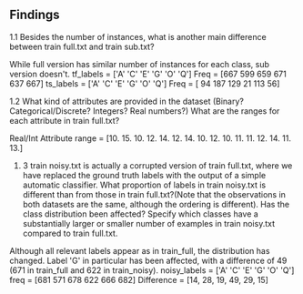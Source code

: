 ## Findings

1.1 Besides the number of instances, what is another main difference between train full.txt and train sub.txt?

While full version has similar number of instances for each class, sub version doesn't.
tf_labels = ['A' 'C' 'E' 'G' 'O' 'Q'] 
Freq =      [667 599 659 671 637 667]
ts_labels = ['A' 'C' 'E' 'G' 'O' 'Q']
Freq =      [ 94 187 129  21 113  56]

1.2 What kind of attributes are provided in the dataset (Binary? Categorical/Discrete? Integers? Real numbers?) What are the ranges for each attribute in train full.txt?

Real/Int
Attribute range = [10. 15. 10. 12. 14. 12. 14. 10. 12. 10. 11. 11. 12. 14. 11. 13.]

1. 3 train noisy.txt is actually a corrupted version of train full.txt, where we have replaced the ground truth labels with the output of a simple automatic classifier. What proportion of labels in train noisy.txt is different than from those in train full.txt?(Note that the observations in both datasets are the same, although the ordering is different). Has the class distribution been affected? Specify which classes have a substantially larger or smaller number of examples in train noisy.txt compared to train full.txt.

Although all relevant labels appear as in train_full, the distribution has changed. Label 'G' in particular has been affected, with a difference of 49 (671 in train_full and 622 in train_noisy).
noisy_labels =  ['A' 'C' 'E' 'G' 'O' 'Q'] 
freq   =        [681 571 678 622 666 682]
Difference =    [14, 28, 19, 49, 29, 15]